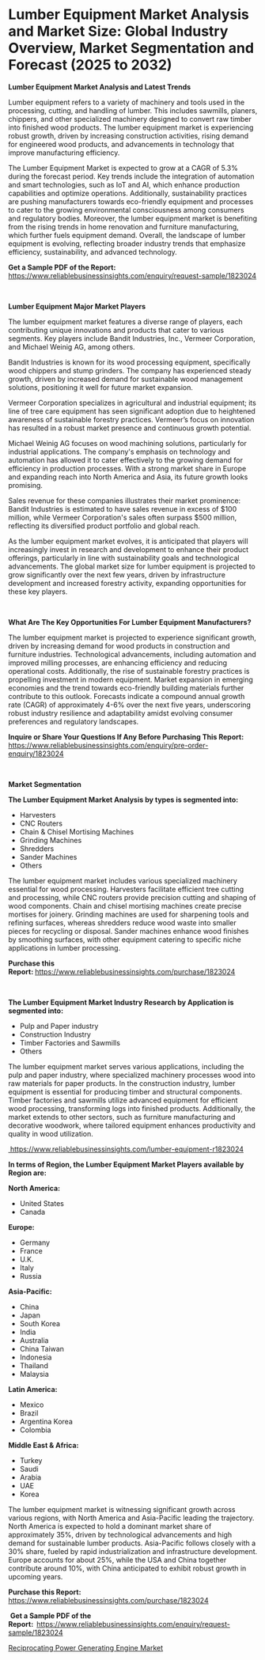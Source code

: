 <p><h1>Lumber Equipment Market Analysis and Market Size: Global Industry Overview, Market Segmentation and Forecast (2025 to 2032)</h1></p><p><strong>Lumber Equipment Market Analysis and Latest Trends</strong></p>
<p><p>Lumber equipment refers to a variety of machinery and tools used in the processing, cutting, and handling of lumber. This includes sawmills, planers, chippers, and other specialized machinery designed to convert raw timber into finished wood products. The lumber equipment market is experiencing robust growth, driven by increasing construction activities, rising demand for engineered wood products, and advancements in technology that improve manufacturing efficiency. </p><p>The Lumber Equipment Market is expected to grow at a CAGR of 5.3% during the forecast period. Key trends include the integration of automation and smart technologies, such as IoT and AI, which enhance production capabilities and optimize operations. Additionally, sustainability practices are pushing manufacturers towards eco-friendly equipment and processes to cater to the growing environmental consciousness among consumers and regulatory bodies. Moreover, the lumber equipment market is benefiting from the rising trends in home renovation and furniture manufacturing, which further fuels equipment demand. Overall, the landscape of lumber equipment is evolving, reflecting broader industry trends that emphasize efficiency, sustainability, and advanced technology.</p></p>
<p><strong>Get a Sample PDF of the Report:&nbsp;</strong> <a href="https://www.reliablebusinessinsights.com/enquiry/request-sample/1823024?utm_campaign=2132&utm_medium=2&utm_source=Github&utm_content=ia&utm_term=16022025&utm_id=lumber-equipment">https://www.reliablebusinessinsights.com/enquiry/request-sample/1823024</a></p>
<p>&nbsp;</p>
<p><strong>Lumber Equipment Major Market Players</strong></p>
<p><p>The lumber equipment market features a diverse range of players, each contributing unique innovations and products that cater to various segments. Key players include Bandit Industries, Inc., Vermeer Corporation, and Michael Weinig AG, among others. </p><p>Bandit Industries is known for its wood processing equipment, specifically wood chippers and stump grinders. The company has experienced steady growth, driven by increased demand for sustainable wood management solutions, positioning it well for future market expansion. </p><p>Vermeer Corporation specializes in agricultural and industrial equipment; its line of tree care equipment has seen significant adoption due to heightened awareness of sustainable forestry practices. Vermeer’s focus on innovation has resulted in a robust market presence and continuous growth potential.</p><p>Michael Weinig AG focuses on wood machining solutions, particularly for industrial applications. The company's emphasis on technology and automation has allowed it to cater effectively to the growing demand for efficiency in production processes. With a strong market share in Europe and expanding reach into North America and Asia, its future growth looks promising.</p><p>Sales revenue for these companies illustrates their market prominence: Bandit Industries is estimated to have sales revenue in excess of $100 million, while Vermeer Corporation's sales often surpass $500 million, reflecting its diversified product portfolio and global reach. </p><p>As the lumber equipment market evolves, it is anticipated that players will increasingly invest in research and development to enhance their product offerings, particularly in line with sustainability goals and technological advancements. The global market size for lumber equipment is projected to grow significantly over the next few years, driven by infrastructure development and increased forestry activity, expanding opportunities for these key players.</p></p>
<p>&nbsp;</p>
<p><strong>What Are The Key Opportunities For Lumber Equipment Manufacturers?</strong></p>
<p><p>The lumber equipment market is projected to experience significant growth, driven by increasing demand for wood products in construction and furniture industries. Technological advancements, including automation and improved milling processes, are enhancing efficiency and reducing operational costs. Additionally, the rise of sustainable forestry practices is propelling investment in modern equipment. Market expansion in emerging economies and the trend towards eco-friendly building materials further contribute to this outlook. Forecasts indicate a compound annual growth rate (CAGR) of approximately 4-6% over the next five years, underscoring robust industry resilience and adaptability amidst evolving consumer preferences and regulatory landscapes.</p></p>
<p><strong>Inquire or Share Your Questions If Any Before Purchasing This Report:</strong> <a href="https://www.reliablebusinessinsights.com/enquiry/pre-order-enquiry/1823024?utm_campaign=2132&utm_medium=2&utm_source=Github&utm_content=ia&utm_term=16022025&utm_id=lumber-equipment">https://www.reliablebusinessinsights.com/enquiry/pre-order-enquiry/1823024</a></p>
<p>&nbsp;</p>
<p><strong>Market Segmentation</strong></p>
<p><strong>The Lumber Equipment Market Analysis by types is segmented into:</strong></p>
<p><ul><li>Harvesters</li><li>CNC Routers</li><li>Chain & Chisel Mortising Machines</li><li>Grinding Machines</li><li>Shredders</li><li>Sander Machines</li><li>Others</li></ul></p>
<p><p>The lumber equipment market includes various specialized machinery essential for wood processing. Harvesters facilitate efficient tree cutting and processing, while CNC routers provide precision cutting and shaping of wood components. Chain and chisel mortising machines create precise mortises for joinery. Grinding machines are used for sharpening tools and refining surfaces, whereas shredders reduce wood waste into smaller pieces for recycling or disposal. Sander machines enhance wood finishes by smoothing surfaces, with other equipment catering to specific niche applications in lumber processing.</p></p>
<p><strong>Purchase this Report:&nbsp;</strong><a href="https://www.reliablebusinessinsights.com/purchase/1823024?utm_campaign=2132&utm_medium=2&utm_source=Github&utm_content=ia&utm_term=16022025&utm_id=lumber-equipment">https://www.reliablebusinessinsights.com/purchase/1823024</a></p>
<p>&nbsp;</p>
<p><strong>The Lumber Equipment Market Industry Research by Application is segmented into:</strong></p>
<p><ul><li>Pulp and Paper industry</li><li>Construction Industry</li><li>Timber Factories and Sawmills</li><li>Others</li></ul></p>
<p><p>The lumber equipment market serves various applications, including the pulp and paper industry, where specialized machinery processes wood into raw materials for paper products. In the construction industry, lumber equipment is essential for producing timber and structural components. Timber factories and sawmills utilize advanced equipment for efficient wood processing, transforming logs into finished products. Additionally, the market extends to other sectors, such as furniture manufacturing and decorative woodwork, where tailored equipment enhances productivity and quality in wood utilization.</p></p>
<p><a href="https://www.reliablebusinessinsights.com/lumber-equipment-r1823024?utm_campaign=2132&utm_medium=2&utm_source=Github&utm_content=ia&utm_term=16022025&utm_id=lumber-equipment">&nbsp;https://www.reliablebusinessinsights.com/lumber-equipment-r1823024</a></p>
<p><strong>In terms of Region, the Lumber Equipment Market Players available by Region are:</strong></p>
<p>
    <p> <strong> North America: </strong>
        <ul>
            <li>United States</li>
            <li>Canada</li>
        </ul>
        </p> 
    <p> <strong> Europe: </strong>
        <ul>
            <li>Germany</li>
            <li>France</li>
            <li>U.K.</li>
            <li>Italy</li>
            <li>Russia</li>
        </ul>
        </p> 
    <p> <strong> Asia-Pacific: </strong>
        <ul>
            <li>China</li>
            <li>Japan</li>
            <li>South Korea</li>
            <li>India</li>
            <li>Australia</li>
            <li>China Taiwan</li>
            <li>Indonesia</li>
            <li>Thailand</li>
            <li>Malaysia</li>
        </ul>
        </p> 
    <p> <strong> Latin America: </strong>
        <ul>
            <li>Mexico</li>
            <li>Brazil</li>
            <li>Argentina Korea</li>
            <li>Colombia</li>
        </ul>
        </p> 
    <p> <strong> Middle East & Africa: </strong>
        <ul>
            <li>Turkey</li>
            <li>Saudi</li>
            <li>Arabia</li>
            <li>UAE</li>
            <li>Korea</li>
        </ul>
    </p>
    </p>
<p><p>The lumber equipment market is witnessing significant growth across various regions, with North America and Asia-Pacific leading the trajectory. North America is expected to hold a dominant market share of approximately 35%, driven by technological advancements and high demand for sustainable lumber products. Asia-Pacific follows closely with a 30% share, fueled by rapid industrialization and infrastructure development. Europe accounts for about 25%, while the USA and China together contribute around 10%, with China anticipated to exhibit robust growth in upcoming years.</p></p>
<p><strong>Purchase this Report: </strong><a href="https://www.reliablebusinessinsights.com/purchase/1823024?utm_campaign=2132&utm_medium=2&utm_source=Github&utm_content=ia&utm_term=16022025&utm_id=lumber-equipment">https://www.reliablebusinessinsights.com/purchase/1823024</a></p>
<p>&nbsp;<strong>Get a Sample PDF of the Report:&nbsp;&nbsp;</strong><a href="https://www.reliablebusinessinsights.com/enquiry/request-sample/1823024?utm_campaign=2132&utm_medium=2&utm_source=Github&utm_content=ia&utm_term=16022025&utm_id=lumber-equipment">https://www.reliablebusinessinsights.com/enquiry/request-sample/1823024</a></p>
<p><strong></strong></p>
<p><p><a href="https://github.com/shondapmbau/Market-Research-Report-List-1/blob/main/reciprocating-power-generating-engine-market.md?utm_campaign=2132&utm_medium=2&utm_source=Github&utm_content=ia&utm_term=16022025&utm_id=lumber-equipment">Reciprocating Power Generating Engine Market</a></p></p>